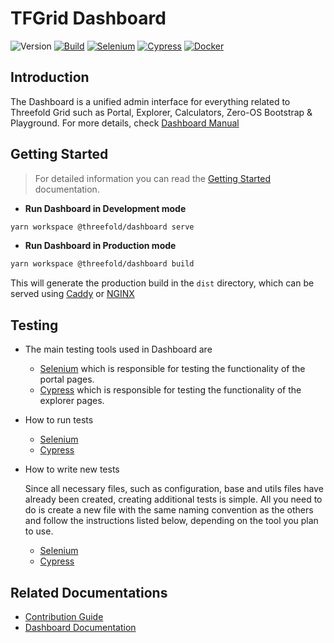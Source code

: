 # TFGrid Dashboard

![Version](https://img.shields.io/github/v/release/threefoldtech/tfgrid-sdk-ts)
[![Build](https://github.com/threefoldtech/tfgrid-sdk-ts/actions/workflows/dashboard_build.yaml/badge.svg)](https://github.com/threefoldtech/tfgrid-sdk-ts/actions/workflows/dashboard_build.yaml)
[![Selenium](https://github.com/threefoldtech/tfgrid-sdk-ts/actions/workflows/dashboard_selenium.yaml/badge.svg)](https://github.com/threefoldtech/tfgrid-sdk-ts/actions/workflows/dashboard_selenium.yaml)
[![Cypress](https://github.com/threefoldtech/tfgrid-sdk-ts/actions/workflows/dashboard_cypress.yaml/badge.svg)](https://github.com/threefoldtech/tfgrid-sdk-ts/actions/workflows/dashboard_cypress.yaml)
[![Docker](https://github.com/threefoldtech/tfgrid-sdk-ts/actions/workflows/dashboard_docker.yaml/badge.svg)](https://github.com/threefoldtech/tfgrid-sdk-ts/actions/workflows/dashboard_docker.yaml)

## Introduction

The Dashboard is a unified admin interface for everything related to Threefold Grid such as Portal, Explorer, Calculators, Zero-OS Bootstrap & Playground. For more details, check [Dashboard Manual](https://manual.grid.tf/getstarted/TF_Dashboard/TF_Dashboard.html)

## Getting Started

> For detailed information you can read the [Getting Started](./docs/getting_started.md) documentation.

- **Run Dashboard in Development mode**

```bash
yarn workspace @threefold/dashboard serve
```

- **Run Dashboard in Production mode**

```bash
yarn workspace @threefold/dashboard build
```

This will generate the production build in the `dist` directory, which can be served using [Caddy](https://caddyserver.com/) or [NGINX](https://www.nginx.com/)

## Testing

- The main testing tools used in Dashboard are

  - [Selenium](https://www.selenium.dev/) which is responsible for testing the functionality of the portal pages.
  - [Cypress](https://www.cypress.io/) which is responsible for testing the functionality of the explorer pages.

- How to run tests
  - [Selenium](./docs/selenium.md)
  - [Cypress](./docs/Cypress.md)
- How to write new tests

  Since all necessary files, such as configuration, base and utils files have already been created, creating additional tests is simple. All you need to do is create a new file with the same naming convention as the others and follow the instructions listed below, depending on the tool you plan to use.

  - [Selenium](https://www.selenium.dev/documentation/webdriver/getting_started/first_script/)
  - [Cypress](https://docs.cypress.io/guides/end-to-end-testing/writing-your-first-end-to-end-test)

## Related Documentations

- [Contribution Guide](./docs/Contribution.md)
- [Dashboard Documentation](https://manual.grid.tf/getstarted/TF_Dashboard/TF_Dashboard.html)
